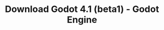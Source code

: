 ---
# Generated by /tools/generators/src/download_archive_generator !!! do not edit by hand !!!
title: 'Download Godot 4.1 (beta1) - Godot Engine'
type: 'download/archive'
name: '4.1'
flavor: 'beta1'
release_date: '2023-06-08T03:00:00-00:00'
release_notes: 'article/dev-snapshot-godot-4-1-beta-1/'
primaryPlatforms:
  - 'android.apk'
  - 'linux.64'
  - 'macos.universal'
  - 'windows.64'
  - 'web'
  - 'templates'
links:
  android.apk:
    name: 'android.apk'
    title: 'Android'
    caption: 'APK Universal (ARM64 + ARMv7 + x86_64 + x86)'
    tags:
      - 'APK download'
      - 'ARM64/v7'
      - 'x86 (64 & 32 bit)'
    hosts:
      github_builds:
        regular: 'https://github.com/godotengine/godot-builds/releases/download/4.1-beta1/Godot_v4.1-beta1_android_editor.apk'
        mono: '#'
      github:
        regular: 'https://github.com/godotengine/godot/releases/download/4.1-beta1/Godot_v4.1-beta1_android_editor.apk'
        mono: '#'
  linux.64:
    name: 'linux.64'
    title: 'Linux'
    caption: 'Padrão (x86_64)'
    tags:
      - '64 bit'
    hosts:
      github_builds:
        regular: 'https://github.com/godotengine/godot-builds/releases/download/4.1-beta1/Godot_v4.1-beta1_linux.x86_64.zip'
        mono: 'https://github.com/godotengine/godot-builds/releases/download/4.1-beta1/Godot_v4.1-beta1_mono_linux_x86_64.zip'
      github:
        regular: 'https://github.com/godotengine/godot/releases/download/4.1-beta1/Godot_v4.1-beta1_linux.x86_64.zip'
        mono: 'https://github.com/godotengine/godot/releases/download/4.1-beta1/Godot_v4.1-beta1_mono_linux_x86_64.zip'
  macos.universal:
    name: 'macos.universal'
    title: 'macOS'
    caption: 'Universal (x86_64 + Silício da Apple)'
    tags:
      - 'Intel/Apple Silicon'
      - '64 bit'
    hosts:
      github_builds:
        regular: 'https://github.com/godotengine/godot-builds/releases/download/4.1-beta1/Godot_v4.1-beta1_macos.universal.zip'
        mono: 'https://github.com/godotengine/godot-builds/releases/download/4.1-beta1/Godot_v4.1-beta1_mono_macos.universal.zip'
      github:
        regular: 'https://github.com/godotengine/godot/releases/download/4.1-beta1/Godot_v4.1-beta1_macos.universal.zip'
        mono: 'https://github.com/godotengine/godot/releases/download/4.1-beta1/Godot_v4.1-beta1_mono_macos.universal.zip'
  windows.64:
    name: 'windows.64'
    title: 'Windows'
    caption: 'Padrão (x86_64)'
    tags:
      - '64 bit'
    hosts:
      github_builds:
        regular: 'https://github.com/godotengine/godot-builds/releases/download/4.1-beta1/Godot_v4.1-beta1_win64.exe.zip'
        mono: 'https://github.com/godotengine/godot-builds/releases/download/4.1-beta1/Godot_v4.1-beta1_mono_win64.zip'
      github:
        regular: 'https://github.com/godotengine/godot/releases/download/4.1-beta1/Godot_v4.1-beta1_win64.exe.zip'
        mono: 'https://github.com/godotengine/godot/releases/download/4.1-beta1/Godot_v4.1-beta1_mono_win64.zip'
  web:
    name: 'web'
    title: 'Editor Web'
    caption: ''
    tags:
      - 'Self-hosted'
      - 'Cross-platform'
    hosts:
      github_builds:
        regular: 'https://github.com/godotengine/godot-builds/releases/download/4.1-beta1/Godot_v4.1-beta1_web_editor.zip'
        mono: '#'
      github:
        regular: 'https://github.com/godotengine/godot/releases/download/4.1-beta1/Godot_v4.1-beta1_web_editor.zip'
        mono: '#'
  linux.arm64:
    name: 'linux.arm64'
    title: 'Linux'
    caption: 'Padrão (ARM64)'
    tags:
      - 'ARM64'
      - '64 bit'
    hosts:
      github_builds:
        regular: 'https://github.com/godotengine/godot-builds/releases/download/4.1-beta1/Godot_v4.1-beta1_linux.arm64.zip'
        mono: 'https://github.com/godotengine/godot-builds/releases/download/4.1-beta1/Godot_v4.1-beta1_mono_linux_arm64.zip'
      github:
        regular: 'https://github.com/godotengine/godot/releases/download/4.1-beta1/Godot_v4.1-beta1_linux.arm64.zip'
        mono: 'https://github.com/godotengine/godot/releases/download/4.1-beta1/Godot_v4.1-beta1_mono_linux_arm64.zip'
  linux.32:
    name: 'linux.32'
    title: 'Linux'
    caption: 'Padrão (x86)'
    tags:
      - '32 bit'
    hosts:
      github_builds:
        regular: 'https://github.com/godotengine/godot-builds/releases/download/4.1-beta1/Godot_v4.1-beta1_linux.x86_32.zip'
        mono: 'https://github.com/godotengine/godot-builds/releases/download/4.1-beta1/Godot_v4.1-beta1_mono_linux_x86_32.zip'
      github:
        regular: 'https://github.com/godotengine/godot/releases/download/4.1-beta1/Godot_v4.1-beta1_linux.x86_32.zip'
        mono: 'https://github.com/godotengine/godot/releases/download/4.1-beta1/Godot_v4.1-beta1_mono_linux_x86_32.zip'
  linux.arm32:
    name: 'linux.arm32'
    title: 'Linux'
    caption: 'Padrão (ARM32)'
    tags:
      - 'ARM32'
      - '32 bit'
    hosts:
      github_builds:
        regular: 'https://github.com/godotengine/godot-builds/releases/download/4.1-beta1/Godot_v4.1-beta1_linux.arm32.zip'
        mono: 'https://github.com/godotengine/godot-builds/releases/download/4.1-beta1/Godot_v4.1-beta1_mono_linux_arm32.zip'
      github:
        regular: 'https://github.com/godotengine/godot/releases/download/4.1-beta1/Godot_v4.1-beta1_linux.arm32.zip'
        mono: 'https://github.com/godotengine/godot/releases/download/4.1-beta1/Godot_v4.1-beta1_mono_linux_arm32.zip'
  windows.32:
    name: 'windows.32'
    title: 'Windows'
    caption: 'Padrão (x86)'
    tags:
      - '32 bit'
    hosts:
      github_builds:
        regular: 'https://github.com/godotengine/godot-builds/releases/download/4.1-beta1/Godot_v4.1-beta1_win32.exe.zip'
        mono: 'https://github.com/godotengine/godot-builds/releases/download/4.1-beta1/Godot_v4.1-beta1_mono_win32.zip'
      github:
        regular: 'https://github.com/godotengine/godot/releases/download/4.1-beta1/Godot_v4.1-beta1_win32.exe.zip'
        mono: 'https://github.com/godotengine/godot/releases/download/4.1-beta1/Godot_v4.1-beta1_mono_win32.zip'
  aar_library:
    name: 'aar_library'
    title: 'Biblioteca de AAR'
    caption: ''
    tags:
      - 'Android plugins'
      - 'Java'
      - 'Kotlin'
    hosts:
      github_builds:
        regular: 'https://github.com/godotengine/godot-builds/releases/download/4.1-beta1/godot-lib.4.1.beta1.template_release.aar'
        mono: '#'
      github:
        regular: 'https://github.com/godotengine/godot/releases/download/4.1-beta1/godot-lib.4.1.beta1.template_release.aar'
        mono: '#'
  templates:
    name: 'templates'
    title: 'Modelos de exportação'
    caption: ''
    tags:
      - 'Utilizado para exportar os seus jogos para todas as plataformas suportadas'
    hosts:
      github_builds:
        regular: 'https://github.com/godotengine/godot-builds/releases/download/4.1-beta1/Godot_v4.1-beta1_export_templates.tpz'
        mono: 'https://github.com/godotengine/godot-builds/releases/download/4.1-beta1/Godot_v4.1-beta1_mono_export_templates.tpz'
      github:
        regular: 'https://github.com/godotengine/godot/releases/download/4.1-beta1/Godot_v4.1-beta1_export_templates.tpz'
        mono: 'https://github.com/godotengine/godot/releases/download/4.1-beta1/Godot_v4.1-beta1_mono_export_templates.tpz'
---